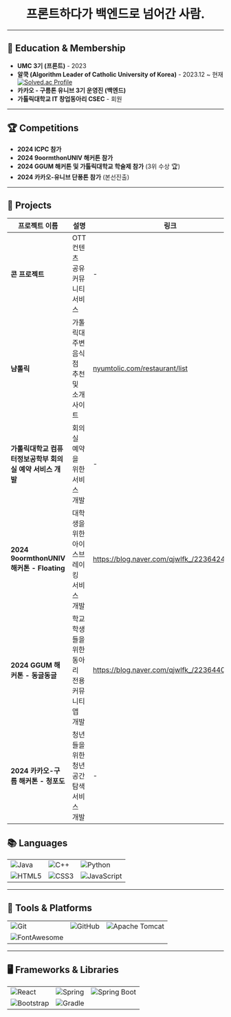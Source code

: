 <h1 align="center">프론트하다가 백엔드로 넘어간 사람.</h1>

---

## 🏫 Education & Membership

- **UMC 3기 (프론트)** - 2023
- **알쿡 (Algorithm Leader of Catholic University of Korea)** - 2023.12 ~ 현재  
  [![Solved.ac Profile](http://mazassumnida.wtf/api/v2/generate_badge?boj=spongging)](https://solved.ac/백준아이디/)
- **카카오 - 구름톤 유니브 3기 운영진 (백엔드)**
- **가톨릭대학교 IT 창업동아리 CSEC** - 회원

---

## 🏆 Competitions

- **2024 ICPC 참가**
- **2024 9oormthonUNIV 해커톤 참가**
- **2024 GGUM 해커톤 및 가톨릭대학교 학술제 참가** (3위 수상 🏆)
- **2024 카카오-유니브 단풍톤 참가** (본선진출)

---

## 💼 Projects

| **프로젝트 이름** | **설명** | **링크** |
|-------------------|----------|----------|
| **콘 프로젝트** | OTT 컨텐츠 공유 커뮤니티 서비스 | - |
| **냠톨릭** | 가톨릭대 주변 음식점 추천 및 소개 사이트 | [nyumtolic.com/restaurant/list](https://nyumtolic.com/restaurant/list) |
| **가톨릭대학교 컴퓨터정보공학부 회의실 예약 서비스 개발** | 회의실 예약을 위한 서비스 개발 | - |
| **2024 9oormthonUNIV 해커톤 - Floating** | 대학생을 위한 아이스브레이킹 서비스 개발 | https://blog.naver.com/qjwlfk_/223642432109 |
| **2024 GGUM 해커톤 - 동글동글** | 학교 학생들을 위한 동아리 전용 커뮤니티 앱 개발 | https://blog.naver.com/qjwlfk_/223644060722 |
| **2024 카카오-구름 해커톤 - 청포도** | 청년들을 위한 청년 공간 탐색 서비스 개발 | - |



## 📚 Languages

<table align="center">
  <tr>
    <td><img src="https://img.shields.io/badge/Java-007396?style=for-the-badge&logo=java&logoColor=white" alt="Java"/></td>
    <td><img src="https://img.shields.io/badge/C++-00599C?style=for-the-badge&logo=c%2B%2B&logoColor=white" alt="C++"/></td>
    <td><img src="https://img.shields.io/badge/Python-3776AB?style=for-the-badge&logo=python&logoColor=white" alt="Python"/></td>
  </tr>
  <tr>
    <td><img src="https://img.shields.io/badge/HTML5-E34F26?style=for-the-badge&logo=html5&logoColor=white" alt="HTML5"/></td>
    <td><img src="https://img.shields.io/badge/CSS3-1572B6?style=for-the-badge&logo=css3&logoColor=white" alt="CSS3"/></td>
    <td><img src="https://img.shields.io/badge/JavaScript-F7DF1E?style=for-the-badge&logo=javascript&logoColor=black" alt="JavaScript"/></td>
  </tr>
</table>

---

## 🔧 Tools & Platforms

<table align="center">
  <tr>
    <td><img src="https://img.shields.io/badge/Git-F05032?style=for-the-badge&logo=git&logoColor=white" alt="Git"/></td>
    <td><img src="https://img.shields.io/badge/GitHub-181717?style=for-the-badge&logo=github&logoColor=white" alt="GitHub"/></td>
    <td><img src="https://img.shields.io/badge/Apache%20Tomcat-F8DC75?style=for-the-badge&logo=apache-tomcat&logoColor=white" alt="Apache Tomcat"/></td>
  </tr>
  <tr>
    <td><img src="https://img.shields.io/badge/FontAwesome-339AF0?style=for-the-badge&logo=fontawesome&logoColor=white" alt="FontAwesome"/></td>
    <td></td>
    <td></td>
  </tr>
</table>

---

## 🖥️ Frameworks & Libraries

<table align="center">
  <tr>
    <td><img src="https://img.shields.io/badge/React-61DAFB?style=for-the-badge&logo=react&logoColor=black" alt="React"/></td>
    <td><img src="https://img.shields.io/badge/Spring-6DB33F?style=for-the-badge&logo=spring&logoColor=white" alt="Spring"/></td>
    <td><img src="https://img.shields.io/badge/SpringBoot-6DB33F?style=for-the-badge&logo=spring-boot&logoColor=white" alt="Spring Boot"/></td>
  </tr>
  <tr>
    <td><img src="https://img.shields.io/badge/Bootstrap-7952B3?style=for-the-badge&logo=bootstrap&logoColor=white" alt="Bootstrap"/></td>
    <td><img src="https://img.shields.io/badge/Gradle-02303A?style=for-the-badge&logo=gradle&logoColor=white" alt="Gradle"/></td>
    <td></td>
  </tr>
</table>
